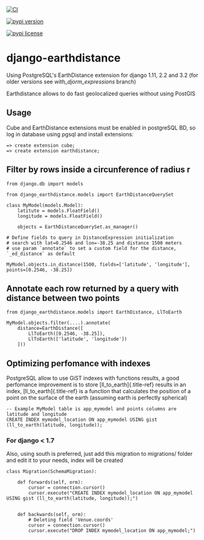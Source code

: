 [![CI](https://github.com/jneight/django-earthdistance/actions/workflows/ci.yml/badge.svg)](https://github.com/jneight/django-earthdistance/actions/workflows/ci.yml)

[![pypi version](https://img.shields.io/pypi/v/django-earthdistance.svg)](https://pypi.python.org/pypi/django-earthdistance)

[![pypi license](http://img.shields.io/pypi/l/django-earthdistances.svg)](https://pypi.python.org/pypi/django-earthdistance)

django-earthdistance
====================

Using PostgreSQL\'s EarthDistance extension for django 1.11, 2.2 and 3.2
(for older versions see *with\_djorm\_expressions* branch)

Earthdistance allows to do fast geolocalized queries without using
PostGIS

Usage
-----

Cube and EarthDistance extensions must be enabled in postgreSQL BD, so
log in database using pgsql and install extensions:

``` {.sql}
=> create extension cube;
=> create extension earthdistance;
```

Filter by rows inside a circunference of radius r
-------------------------------------------------

``` {.python}
from django.db import models

from django_earthdistance.models import EarthDistanceQuerySet

class MyModel(models.Model):
    latitute = models.FloatField()
    longitude = models.FloatField()

    objects = EarthDistanceQuerySet.as_manager()

# Define fields to query in DistanceExpression initialization
# search with lat=0.2546 and lon=-38.25 and distance 1500 meters
# use param `annotate` to set a custom field for the distance, `_ed_distance` as default

MyModel.objects.in_distance(1500, fields=['latitude', 'longitude'], points=[0.2546, -38.25])
```

Annotate each row returned by a query with distance between two points
----------------------------------------------------------------------

``` {.python}
from django_earthdistance.models import EarthDistance, LlToEarth

MyModel.objects.filter(....).annotate(
    distance=EarthDistance([
        LlToEarth([0.2546, -38.25]),
        LlToEarth(['latitude', 'longitude'])
    ]))
```

Optimizing perfomance with indexes
----------------------------------

PostgreSQL allow to use GiST indexes with functions results, a good
perfomance improvement is to store [ll\_to\_earth]{.title-ref} results
in an index, [ll\_to\_earth]{.title-ref} is a function that calculates
the position of a point on the surface of the earth (assuming earth is
perfectly spherical)

``` {.sql}
-- Example MyModel table is app_mymodel and points columns are latitude and longitude
CREATE INDEX mymodel_location ON app_mymodel USING gist (ll_to_earth(latitude, longitude));
```

### For django \< 1.7

Also, using south is preferred, just add this migration to migrations/
folder and edit it to your needs, index will be created

``` {.python}
class Migration(SchemaMigration):

    def forwards(self, orm):
        cursor = connection.cursor()
        cursor.execute("CREATE INDEX mymodel_location ON app_mymodel USING gist (ll_to_earth(latitude, longitude));")


    def backwards(self, orm):
        # Deleting field 'Venue.coords'
        cursor = connection.cursor()
        cursor.execute("DROP INDEX mymodel_location ON app_mymodel;")
```
